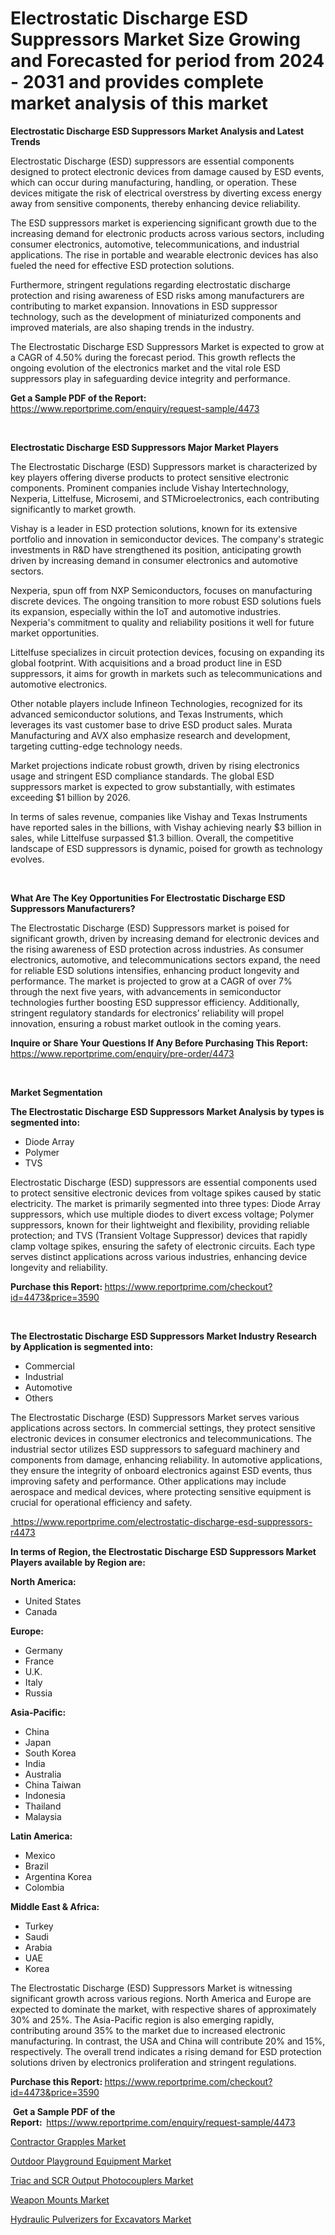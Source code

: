 <p><h1>Electrostatic Discharge ESD Suppressors Market Size Growing and Forecasted for period from 2024 - 2031 and provides complete market analysis of this market</h1></p><p><strong>Electrostatic Discharge ESD Suppressors Market Analysis and Latest Trends</strong></p>
<p><p>Electrostatic Discharge (ESD) suppressors are essential components designed to protect electronic devices from damage caused by ESD events, which can occur during manufacturing, handling, or operation. These devices mitigate the risk of electrical overstress by diverting excess energy away from sensitive components, thereby enhancing device reliability. </p><p>The ESD suppressors market is experiencing significant growth due to the increasing demand for electronic products across various sectors, including consumer electronics, automotive, telecommunications, and industrial applications. The rise in portable and wearable electronic devices has also fueled the need for effective ESD protection solutions. </p><p>Furthermore, stringent regulations regarding electrostatic discharge protection and rising awareness of ESD risks among manufacturers are contributing to market expansion. Innovations in ESD suppressor technology, such as the development of miniaturized components and improved materials, are also shaping trends in the industry. </p><p>The Electrostatic Discharge ESD Suppressors Market is expected to grow at a CAGR of 4.50% during the forecast period. This growth reflects the ongoing evolution of the electronics market and the vital role ESD suppressors play in safeguarding device integrity and performance.</p></p>
<p><strong>Get a Sample PDF of the Report:&nbsp;</strong> <a href="https://www.reportprime.com/enquiry/request-sample/4473">https://www.reportprime.com/enquiry/request-sample/4473</a></p>
<p>&nbsp;</p>
<p><strong>Electrostatic Discharge ESD Suppressors Major Market Players</strong></p>
<p><p>The Electrostatic Discharge (ESD) Suppressors market is characterized by key players offering diverse products to protect sensitive electronic components. Prominent companies include Vishay Intertechnology, Nexperia, Littelfuse, Microsemi, and STMicroelectronics, each contributing significantly to market growth.</p><p>Vishay is a leader in ESD protection solutions, known for its extensive portfolio and innovation in semiconductor devices. The company's strategic investments in R&D have strengthened its position, anticipating growth driven by increasing demand in consumer electronics and automotive sectors.</p><p>Nexperia, spun off from NXP Semiconductors, focuses on manufacturing discrete devices. The ongoing transition to more robust ESD solutions fuels its expansion, especially within the IoT and automotive industries. Nexperia's commitment to quality and reliability positions it well for future market opportunities.</p><p>Littelfuse specializes in circuit protection devices, focusing on expanding its global footprint. With acquisitions and a broad product line in ESD suppressors, it aims for growth in markets such as telecommunications and automotive electronics.</p><p>Other notable players include Infineon Technologies, recognized for its advanced semiconductor solutions, and Texas Instruments, which leverages its vast customer base to drive ESD product sales. Murata Manufacturing and AVX also emphasize research and development, targeting cutting-edge technology needs.</p><p>Market projections indicate robust growth, driven by rising electronics usage and stringent ESD compliance standards. The global ESD suppressors market is expected to grow substantially, with estimates exceeding $1 billion by 2026.</p><p>In terms of sales revenue, companies like Vishay and Texas Instruments have reported sales in the billions, with Vishay achieving nearly $3 billion in sales, while Littelfuse surpassed $1.3 billion. Overall, the competitive landscape of ESD suppressors is dynamic, poised for growth as technology evolves.</p></p>
<p>&nbsp;</p>
<p><strong>What Are The Key Opportunities For Electrostatic Discharge ESD Suppressors Manufacturers?</strong></p>
<p><p>The Electrostatic Discharge (ESD) Suppressors market is poised for significant growth, driven by increasing demand for electronic devices and the rising awareness of ESD protection across industries. As consumer electronics, automotive, and telecommunications sectors expand, the need for reliable ESD solutions intensifies, enhancing product longevity and performance. The market is projected to grow at a CAGR of over 7% through the next five years, with advancements in semiconductor technologies further boosting ESD suppressor efficiency. Additionally, stringent regulatory standards for electronics’ reliability will propel innovation, ensuring a robust market outlook in the coming years.</p></p>
<p><strong>Inquire or Share Your Questions If Any Before Purchasing This Report:</strong> <a href="https://www.reportprime.com/enquiry/pre-order/4473">https://www.reportprime.com/enquiry/pre-order/4473</a></p>
<p>&nbsp;</p>
<p><strong>Market Segmentation</strong></p>
<p><strong>The Electrostatic Discharge ESD Suppressors Market Analysis by types is segmented into:</strong></p>
<p><ul><li>Diode Array</li><li>Polymer</li><li>TVS</li></ul></p>
<p><p>Electrostatic Discharge (ESD) suppressors are essential components used to protect sensitive electronic devices from voltage spikes caused by static electricity. The market is primarily segmented into three types: Diode Array suppressors, which use multiple diodes to divert excess voltage; Polymer suppressors, known for their lightweight and flexibility, providing reliable protection; and TVS (Transient Voltage Suppressor) devices that rapidly clamp voltage spikes, ensuring the safety of electronic circuits. Each type serves distinct applications across various industries, enhancing device longevity and reliability.</p></p>
<p><strong>Purchase this Report:&nbsp;</strong><a href="https://www.reportprime.com/checkout?id=4473&price=3590">https://www.reportprime.com/checkout?id=4473&price=3590</a></p>
<p>&nbsp;</p>
<p><strong>The Electrostatic Discharge ESD Suppressors Market Industry Research by Application is segmented into:</strong></p>
<p><ul><li>Commercial</li><li>Industrial</li><li>Automotive</li><li>Others</li></ul></p>
<p><p>The Electrostatic Discharge (ESD) Suppressors Market serves various applications across sectors. In commercial settings, they protect sensitive electronic devices in consumer electronics and telecommunications. The industrial sector utilizes ESD suppressors to safeguard machinery and components from damage, enhancing reliability. In automotive applications, they ensure the integrity of onboard electronics against ESD events, thus improving safety and performance. Other applications may include aerospace and medical devices, where protecting sensitive equipment is crucial for operational efficiency and safety.</p></p>
<p><a href="https://www.reportprime.com/electrostatic-discharge-esd-suppressors-r4473">&nbsp;https://www.reportprime.com/electrostatic-discharge-esd-suppressors-r4473</a></p>
<p><strong>In terms of Region, the Electrostatic Discharge ESD Suppressors Market Players available by Region are:</strong></p>
<p>
    <p> <strong> North America: </strong>
        <ul>
            <li>United States</li>
            <li>Canada</li>
        </ul>
        </p> 
    <p> <strong> Europe: </strong>
        <ul>
            <li>Germany</li>
            <li>France</li>
            <li>U.K.</li>
            <li>Italy</li>
            <li>Russia</li>
        </ul>
        </p> 
    <p> <strong> Asia-Pacific: </strong>
        <ul>
            <li>China</li>
            <li>Japan</li>
            <li>South Korea</li>
            <li>India</li>
            <li>Australia</li>
            <li>China Taiwan</li>
            <li>Indonesia</li>
            <li>Thailand</li>
            <li>Malaysia</li>
        </ul>
        </p> 
    <p> <strong> Latin America: </strong>
        <ul>
            <li>Mexico</li>
            <li>Brazil</li>
            <li>Argentina Korea</li>
            <li>Colombia</li>
        </ul>
        </p> 
    <p> <strong> Middle East & Africa: </strong>
        <ul>
            <li>Turkey</li>
            <li>Saudi</li>
            <li>Arabia</li>
            <li>UAE</li>
            <li>Korea</li>
        </ul>
    </p>
    </p>
<p><p>The Electrostatic Discharge (ESD) Suppressors Market is witnessing significant growth across various regions. North America and Europe are expected to dominate the market, with respective shares of approximately 30% and 25%. The Asia-Pacific region is also emerging rapidly, contributing around 35% to the market due to increased electronic manufacturing. In contrast, the USA and China will contribute 20% and 15%, respectively. The overall trend indicates a rising demand for ESD protection solutions driven by electronics proliferation and stringent regulations.</p></p>
<p><strong>Purchase this Report: </strong><a href="https://www.reportprime.com/checkout?id=4473&price=3590">https://www.reportprime.com/checkout?id=4473&price=3590</a></p>
<p>&nbsp;<strong>Get a Sample PDF of the Report:&nbsp;&nbsp;</strong><a href="https://www.reportprime.com/enquiry/request-sample/4473">https://www.reportprime.com/enquiry/request-sample/4473</a></p>
<p><strong></strong></p>
<p><p><a href="https://issuu.com/reportprime-2/docs/contractor-grapples-market-size-203_6a314abc2ed819">Contractor Grapples Market</a></p><p><a href="https://www.linkedin.com/pulse/outdoor-playground-equipment-market-report-product-type-climbing-6yinc?trackingId=CDmcrjaDQ5eQ8N2sH50Y0w%3D%3D">Outdoor Playground Equipment Market</a></p><p><a href="https://github.com/bmorecock/Market-Research-Report-List-5/blob/main/triac-and-scr-output-photocouplers-market.md">Triac and SCR Output Photocouplers Market</a></p><p><a href="https://www.linkedin.com/pulse/weapon-mounts-market-emerging-trends-future-prospects-period-5xeac?trackingId=N6YU%2Bak7TC2mv1hUvKkn8g%3D%3D">Weapon Mounts Market</a></p><p><a href="https://issuu.com/reportprime-2/docs/hydraulic-pulverizers-for-excavator_e9773a04330991">Hydraulic Pulverizers for Excavators Market</a></p></p>